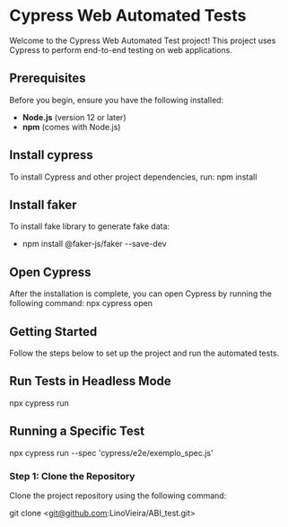# Cypress Web Automated Tests

Welcome to the Cypress Web Automated Test project! This project uses Cypress to perform end-to-end testing on web applications.

## Prerequisites

Before you begin, ensure you have the following installed:

- **Node.js** (version 12 or later)
- **npm** (comes with Node.js)

## Install cypress

To install Cypress and other project dependencies, run:
npm install

## Install faker
To install fake library to generate fake data:
- npm install @faker-js/faker --save-dev

## Open Cypress
After the installation is complete, you can open Cypress by running the following command:
npx cypress open

## Getting Started

Follow the steps below to set up the project and run the automated tests.
 
## Run Tests in Headless Mode
npx cypress run 

## Running a Specific Test
npx cypress run --spec 'cypress/e2e/exemplo_spec.js'

### Step 1: Clone the Repository

Clone the project repository using the following command:

git clone <git@github.com:LinoVieira/ABI_test.git>
